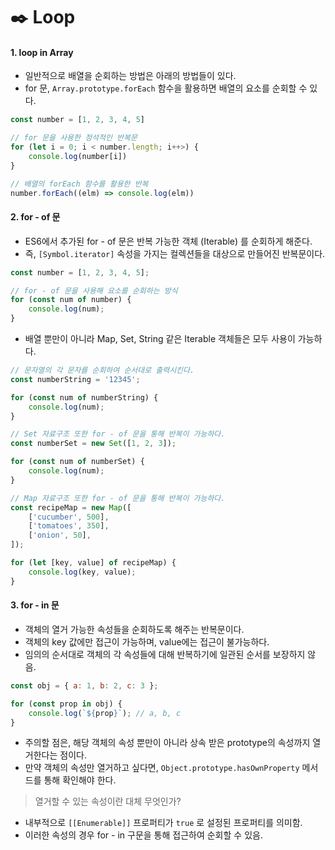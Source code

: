 # ✒️ Loop

#### 1. loop in Array

-   일반적으로 배열을 순회하는 방법은 아래의 방법들이 있다.
-   for 문, `Array.prototype.forEach` 함수을 활용하면 배열의 요소를 순회할 수 있다.

```javascript
const number = [1, 2, 3, 4, 5]

// for 문을 사용한 정석적인 반복문
for (let i = 0; i < number.length; i++>) {
	console.log(number[i])
}

// 배열의 forEach 함수를 활용한 반복
number.forEach((elm) => console.log(elm))
```

#### 2. for - of 문

-   ES6에서 추가된 for - of 문은 반복 가능한 객체 (Iterable) 를 순회하게 해준다.
-   즉, `[Symbol.iterator]` 속성을 가지는 컬렉션들을 대상으로 만들어진 반복문이다.

```javascript
const number = [1, 2, 3, 4, 5];

// for - of 문을 사용해 요소를 순회하는 방식
for (const num of number) {
    console.log(num);
}
```

-   배열 뿐만이 아니라 Map, Set, String 같은 Iterable 객체들은 모두 사용이 가능하다.

```javascript
// 문자열의 각 문자를 순회하여 순서대로 출력시킨다.
const numberString = '12345';

for (const num of numberString) {
    console.log(num);
}

// Set 자료구조 또한 for - of 문을 통해 반복이 가능하다.
const numberSet = new Set([1, 2, 3]);

for (const num of numberSet) {
    console.log(num);
}

// Map 자료구조 또한 for - of 문을 통해 반복이 가능하다.
const recipeMap = new Map([
    ['cucumber', 500],
    ['tomatoes', 350],
    ['onion', 50],
]);

for (let [key, value] of recipeMap) {
    console.log(key, value);
}
```

#### 3. for - in 문

-   객체의 열거 가능한 속성들을 순회하도록 해주는 반복문이다.
-   객체의 key 값에만 접근이 가능하며, value에는 접근이 불가능하다.
-   임의의 순서대로 객체의 각 속성들에 대해 반복하기에 일관된 순서를 보장하지 않음.

```javascript
const obj = { a: 1, b: 2, c: 3 };

for (const prop in obj) {
    console.log(`${prop}`); // a, b, c
}
```

-   주의할 점은, 해당 객체의 속성 뿐만이 아니라 상속 받은 prototype의 속성까지 열거한다는 점이다.
-   만약 객체의 속성만 열거하고 싶다면, `Object.prototype.hasOwnProperty` 메서드를 통해 확인해야 한다.

> 열거할 수 있는 속성이란 대체 무엇인가?

-   내부적으로 `[[Enumerable]]` 프로퍼티가 `true` 로 설정된 프로퍼티를 의미함.
-   이러한 속성의 경우 for - in 구문을 통해 접근하여 순회할 수 있음.
